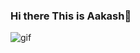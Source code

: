 ### Hi there This is Aakash👋

![gif](https://media.tenor.com/images/443682aeb85c05301c37f6d092e19c1f/tenor.gif)

<!--
**aakash-cse/aakash-cse** is a ✨ _special_ ✨ repository because its `README.md` (this file) appears on your GitHub profile.

Here are some ideas to get you started:

- 🔭 I’m currently working on Deep Learning
- 🌱 I’m currently learning Tensorflow,keras and Pytorch
- 👯 I’m looking to collaborate on new Projects
- 💬 Ask me about Machine Learning
- 📫 How to reach me: mail aakashbabu.2000@gmail.com
- 😄 Pronouns: He
- ⚡ Fun fact: No comments
-->
